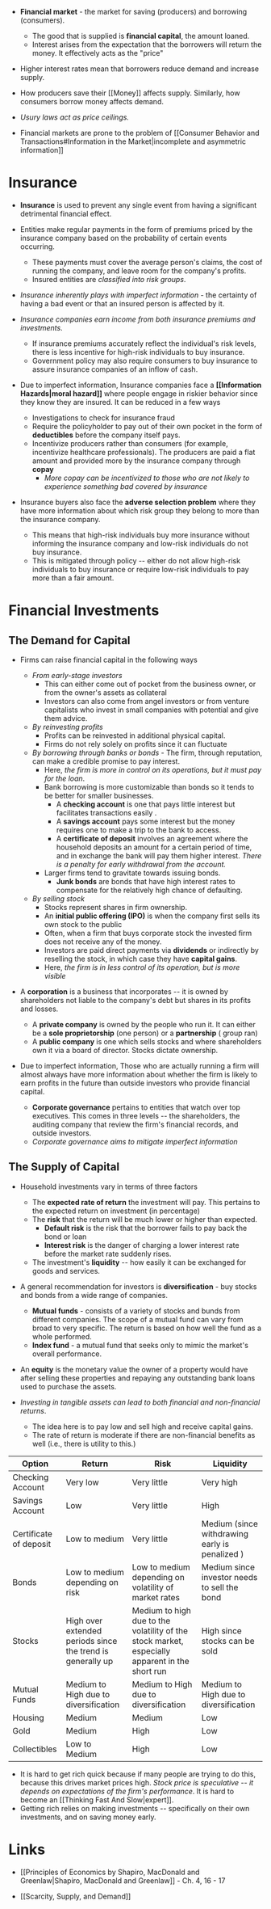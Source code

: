 
* **Financial market** - the market for saving (producers) and borrowing (consumers). 
	* The good that is supplied is **financial capital**, the amount loaned. 
	* Interest arises from the expectation that the borrowers will return the money. It effectively acts as the "price"

* Higher interest rates mean that borrowers reduce demand and increase supply. 
* How producers save their [[Money]] affects supply. Similarly, how consumers borrow money affects demand.  
* *Usury laws act as price ceilings.* 

* Financial markets are prone to the problem of [[Consumer Behavior and Transactions#Information in the Market|incomplete and asymmetric information]]

# Insurance 
 * **Insurance** is used to prevent any single event from having a significant detrimental financial effect. 
* Entities make regular payments in the form of premiums priced by the insurance company based on the probability of certain events occurring. 
	* These payments must cover the average person's claims, the cost of running the company, and leave room for the company's profits. 
	* Insured entities are *classified into risk groups*. 
* *Insurance inherently plays with imperfect information* - the certainty of having a bad event or that an insured person is affected by it. 
* *Insurance companies earn income from both insurance premiums and investments*.
	* If insurance premiums accurately reflect the individual's risk levels, there is less incentive for high-risk individuals to buy insurance. 
	* Government policy may also require consumers to buy insurance to assure insurance companies of an inflow of cash. 

* Due to imperfect information, Insurance companies face a **[[Information Hazards|moral hazard]]** where people engage in riskier behavior since they know they are insured. It can be reduced in a few ways 
	* Investigations to check for insurance fraud 
	* Require the policyholder to pay out of their own pocket in the form of **deductibles** before the company itself pays. 
	* Incentivize producers rather than consumers (for example, incentivize healthcare professionals). The producers are paid a flat amount and provided more by the insurance company through **copay**
		* *More copay can be incentivized to those who are not likely to experience something bad covered by insurance*

* Insurance buyers also face the **adverse selection problem** where they have more information about which risk group they belong to more than the insurance company. 
	* This means that high-risk individuals buy more insurance without informing the insurance company and low-risk individuals do not buy insurance. 
	* This is mitigated through policy -- either do not allow high-risk individuals to buy insurance or require low-risk individuals to pay more than a fair amount. 

# Financial Investments
## The Demand for Capital
* Firms can raise financial capital in the following ways 
	* *From early-stage investors*
		* This can either come out of pocket from the business owner, or from the owner's assets as collateral 
		* Investors can also come from angel investors or from venture capitalists who invest in small companies with potential and give them advice. 
	* *By reinvesting profits* 
		* Profits can be reinvested in additional physical capital.
		* Firms do not rely solely on profits since it can fluctuate
	* *By borrowing through banks or bonds*  - The firm, through reputation, can make a credible promise to pay interest. 
		* Here, *the firm is more in control on its operations, but it must pay for the loan*.
		* Bank borrowing is more customizable than bonds so it tends to be better for smaller businesses.
			* A **checking account** is one that pays little interest but facilitates transactions easily .
			* A **savings account** pays some interest but the money requires one to make a trip to the bank to access. 
			* A **certificate of deposit** involves an agreement where the household deposits an amount for a certain period of time, and in exchange the bank will pay them higher interest.  *There is a penalty for early withdrawal from the account.*
		* Larger firms tend to gravitate towards issuing bonds.
			* **Junk bonds** are bonds that have high interest rates to compensate for the relatively high chance of defaulting. 
	* *By selling stock*
		* Stocks represent shares in firm ownership. 
		* An **initial public offering (IPO)** is when the company first sells its own stock to the public 
		* Often, when a firm that buys corporate stock the invested firm does not receive any of the money.  
		* Investors are paid direct payments via **dividends** or indirectly by reselling the stock, in which case they have **capital gains**.
		* Here, *the firm is in less control of its operation, but is more visible*

* A **corporation** is a business that incorporates -- it is owned by shareholders not liable to the company's debt but shares in its profits and losses.
	* A **private company** is owned by the people who run it. It can either be a **sole proprietorship** (one person) or a **partnership** ( group ran)
	* A **public company** is one which sells stocks and where shareholders own it via a board of director. Stocks dictate ownership. 

* Due to imperfect information, Those who are actually running a firm will almost always have more information about whether the firm is likely to earn profits in the future than outside investors who provide financial capital.
	* **Corporate governance** pertains to entities that watch over top executives. This comes in three levels -- the shareholders, the auditing company that review the firm's financial records, and outside investors.
	* *Corporate governance aims to mitigate imperfect information*

## The Supply of Capital 
* Household investments vary in terms of three factors 
	* The **expected rate of return** the investment will pay. This pertains to the expected return on investment (in percentage)
	* The **risk** that the return will be much lower or higher than expected. 
		* **Default risk** is the risk that the borrower fails to pay back the bond or loan 
		* **Interest risk** is the danger of charging a lower interest rate before the market rate suddenly rises. 
	* The investment's **liquidity** -- how easily it can be exchanged for goods and services. 

* A general recommendation for investors is **diversification** - buy stocks and bonds from a wide range of companies. 
	* **Mutual funds** - consists of a variety of stocks and bunds from different companies. The scope of a mutual fund can vary from broad to very specific. The return is based on how well the fund as a whole performed. 
	* **Index fund** - a mutual fund that seeks only to mimic the market's overall performance. 

* An **equity** is the monetary value the owner of a property would have after selling these properties and repaying any outstanding bank loans used to purchase the assets.
* *Investing in tangible assets can lead to both financial and non-financial returns*. 
	* The idea here is to pay low and sell high and receive capital gains.
	* The rate of return is moderate if there are non-financial benefits as well (i.e., there is utility to this.)

| Option | Return | Risk | Liquidity |
| ---- | ---- | ---- | ---- |
| Checking Account | Very low | Very little | Very high |
| Savings Account | Low | Very little | High |
| Certificate of deposit | Low to medium | Very little | Medium (since withdrawing early is penalized ) |
| Bonds | Low to medium  depending on risk | Low to medium depending on volatility of market rates | Medium since investor needs to sell the bond |
| Stocks | High over extended periods since the trend is generally up | Medium to high due to the volatility of the stock market, especially apparent in the short run | High  since stocks can be sold |
| Mutual Funds | Medium to High due to diversification | Medium to High due to diversification | Medium to High due to diversification |
| Housing | Medium | Medium | Low |
| Gold  | Medium  | High  | Low  |
| Collectibles  | Low to Medium  | High  | Low |

* It is hard to get rich quick because if many people are trying to do this, because this drives market prices high. *Stock price is speculative -- it depends on expectations of the firm's performance*.  It is hard to become an [[Thinking Fast And Slow|expert]]. 
* Getting rich relies on making investments -- specifically on their own investments, and on saving money early. 


# Links 
* [[Principles of Economics by Shapiro, MacDonald and Greenlaw|Shapiro, MacDonald and Greenlaw]] - Ch. 4, 16 - 17

* [[Scarcity, Supply, and Demand]] 